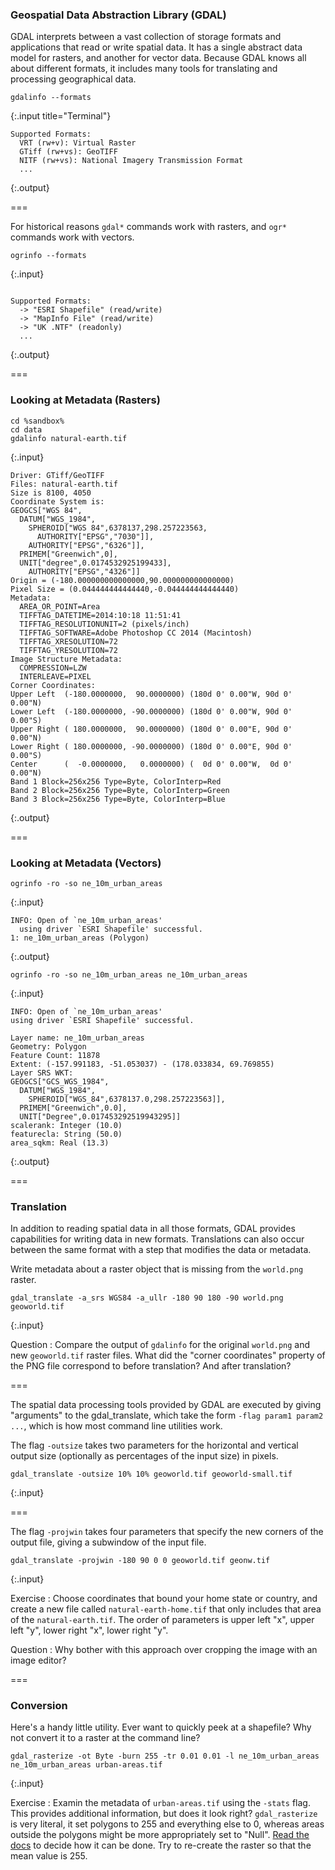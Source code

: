 ---
---

### Geospatial Data Abstraction Library (GDAL)

GDAL interprets between a vast collection of storage formats and applications that read or write spatial data. It has a single abstract data model for rasters, and another for vector data. Because GDAL knows all about different formats, it includes many tools for translating and processing geographical data.

~~~
gdalinfo --formats
~~~
{:.input title="Terminal"}
~~~
Supported Formats:
  VRT (rw+v): Virtual Raster
  GTiff (rw+vs): GeoTIFF
  NITF (rw+vs): National Imagery Transmission Format
  ...
~~~
{:.output}

===

For historical reasons `gdal*` commands work with rasters, and `ogr*` commands work with vectors.

~~~
ogrinfo --formats
~~~
{:.input}
~~~

Supported Formats:
  -> "ESRI Shapefile" (read/write)
  -> "MapInfo File" (read/write)
  -> "UK .NTF" (readonly)
  ...
~~~
{:.output}

===

### Looking at Metadata (Rasters)

~~~
cd %sandbox%
cd data
gdalinfo natural-earth.tif
~~~
{:.input}

[//]: # " http://www.naturalearthdata.com/downloads/10m-natural-earth-1/10m-natural-earth/ "
[//]: # " processed with: "
[//]: # " gdal_translate -outsize 50% 50% -co 'COMPRESS=LZW' -co 'TILED=YES' NE1_LR_LC.tif natural-earth.tif "

~~~
Driver: GTiff/GeoTIFF
Files: natural-earth.tif
Size is 8100, 4050
Coordinate System is:
GEOGCS["WGS 84",
  DATUM["WGS_1984",
    SPHEROID["WGS 84",6378137,298.257223563,
      AUTHORITY["EPSG","7030"]],
    AUTHORITY["EPSG","6326"]],
  PRIMEM["Greenwich",0],
  UNIT["degree",0.0174532925199433],
    AUTHORITY["EPSG","4326"]]
Origin = (-180.000000000000000,90.000000000000000)
Pixel Size = (0.044444444444440,-0.044444444444440)
Metadata:
  AREA_OR_POINT=Area
  TIFFTAG_DATETIME=2014:10:18 11:51:41
  TIFFTAG_RESOLUTIONUNIT=2 (pixels/inch)
  TIFFTAG_SOFTWARE=Adobe Photoshop CC 2014 (Macintosh)
  TIFFTAG_XRESOLUTION=72
  TIFFTAG_YRESOLUTION=72
Image Structure Metadata:
  COMPRESSION=LZW
  INTERLEAVE=PIXEL
Corner Coordinates:
Upper Left  (-180.0000000,  90.0000000) (180d 0' 0.00"W, 90d 0' 0.00"N)
Lower Left  (-180.0000000, -90.0000000) (180d 0' 0.00"W, 90d 0' 0.00"S)
Upper Right ( 180.0000000,  90.0000000) (180d 0' 0.00"E, 90d 0' 0.00"N)
Lower Right ( 180.0000000, -90.0000000) (180d 0' 0.00"E, 90d 0' 0.00"S)
Center      (  -0.0000000,   0.0000000) (  0d 0' 0.00"W,  0d 0' 0.00"N)
Band 1 Block=256x256 Type=Byte, ColorInterp=Red
Band 2 Block=256x256 Type=Byte, ColorInterp=Green
Band 3 Block=256x256 Type=Byte, ColorInterp=Blue															
~~~
{:.output}

===

### Looking at Metadata (Vectors)

~~~
ogrinfo -ro -so ne_10m_urban_areas
~~~
{:.input}

~~~
INFO: Open of `ne_10m_urban_areas'
  using driver `ESRI Shapefile' successful.
1: ne_10m_urban_areas (Polygon)
~~~
{:.output}

~~~
ogrinfo -ro -so ne_10m_urban_areas ne_10m_urban_areas
~~~
{:.input}

~~~
INFO: Open of `ne_10m_urban_areas'
using driver `ESRI Shapefile' successful.
	  
Layer name: ne_10m_urban_areas
Geometry: Polygon
Feature Count: 11878
Extent: (-157.991183, -51.053037) - (178.033834, 69.769855)
Layer SRS WKT:
GEOGCS["GCS_WGS_1984",
  DATUM["WGS_1984",
    SPHEROID["WGS_84",6378137.0,298.257223563]],
  PRIMEM["Greenwich",0.0],
  UNIT["Degree",0.017453292519943295]]
scalerank: Integer (10.0)
featurecla: String (50.0)
area_sqkm: Real (13.3)
~~~
{:.output}

===

### Translation

In addition to reading spatial data in all those formats, GDAL provides capabilities for writing data in new formats.
Translations can also occur between the same format with a step that modifies the data or metadata.

Write metadata about a raster object that is missing from the `world.png` raster.

~~~
gdal_translate -a_srs WGS84 -a_ullr -180 90 180 -90 world.png geoworld.tif
~~~
{:.input}

Question
: Compare the output of `gdalinfo` for the original `world.png` and new `geoworld.tif` raster files. What did the "corner coordinates" property of the PNG file correspond to before translation? And after translation?

===

The spatial data processing tools provided by GDAL are executed by giving "arguments" to the gdal_translate, which take the form `-flag param1 param2 ...`, which is how most command line utilities work.

The flag `-outsize` takes two parameters for the horizontal and vertical output size (optionally as percentages of the input size) in pixels.

~~~
gdal_translate -outsize 10% 10% geoworld.tif geoworld-small.tif
~~~
{:.input}

===

The flag `-projwin` takes four parameters that specify the new corners of the output file, giving a subwindow of the input file.

~~~
gdal_translate -projwin -180 90 0 0 geoworld.tif geonw.tif
~~~
{:.input}

Exercise
: Choose coordinates that bound your home state or country, and create a new file called `natural-earth-home.tif` that only includes that area of the `natural-earth.tif`. The order of parameters is upper left "x", upper left "y", lower right "x", lower right "y".

Question
: Why bother with this approach over cropping the image with an image editor?

===

### Conversion

Here's a handy little utility. Ever want to quickly peek at a shapefile? Why not convert it to a raster at the command line?

~~~
gdal_rasterize -ot Byte -burn 255 -tr 0.01 0.01 -l ne_10m_urban_areas ne_10m_urban_areas urban-areas.tif
~~~
{:.input}

Exercise
: Examin the metadata of `urban-areas.tif` using the `-stats` flag. This provides additional information, but does it look right? `gdal_rasterize` is very literal, it set polygons to 255 and everything else to 0, whereas areas outside the polygons might be more appropriately set to "Null". [Read the docs](http://www.gdal.org/gdalinfo.html) to decide how it can be done. Try to re-create the raster so that the mean value is 255.
